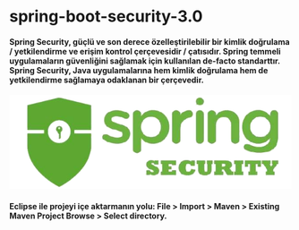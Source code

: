 # spring-boot-security-3.0
#### Spring Security, güçlü ve son derece özelleştirilebilir bir kimlik doğrulama / yetkilendirme ve erişim kontrol çerçevesidir / çatısıdır. Spring temmeli uygulamaların güvenliğini sağlamak için kullanılan de-facto standarttır. Spring Security, Java uygulamalarına hem kimlik doğrulama hem de yetkilendirme sağlamaya odaklanan bir çerçevedir.

![Spring Security](spring_security.png "Spring Security")


#### Eclipse ile projeyi içe aktarmanın yolu: File > Import > Maven > Existing Maven Project Browse > Select directory.
